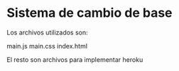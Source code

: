 # Sistema de cambio de base

Los archivos utilizados son:

main.js
main.css
index.html

El resto son archivos para implementar heroku
